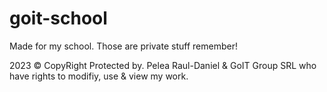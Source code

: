 # goit-school
Made for my school. Those are private stuff remember!

2023 © CopyRight Protected by. Pelea Raul-Daniel & GoIT Group SRL who have rights to modifiy, use & view my work.
